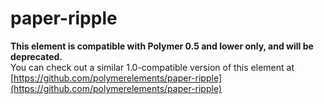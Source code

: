 paper-ripple
============

**This element is compatible with Polymer 0.5 and lower only, and will be deprecated.**  
You can check out a similar 1.0-compatible version of this element at [https://github.com/polymerelements/paper-ripple](https://github.com/polymerelements/paper-ripple)
